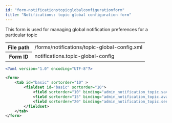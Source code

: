 ```yaml
---
id: "form-notificationstopicglobalconfigurationform"
title: "Notifications: topic global configuration form"
---
```


This form is used for managing global notification preferences for a particular topic

<div class="table-responsive"><table class="table table-condensed"><tr><th>File path</th><td>/forms/notifications/topic-global-config.xml</td></tr><tr><th>Form ID</th><td>notifications.topic-global-config</td></tr></table></div>

```xml
<?xml version="1.0" encoding="UTF-8"?>

<form>
    <tab id="basic" sortorder="10" >
        <fieldset id="basic" sortorder="10">
            <field sortorder="10" binding="admin_notification_topic.save_in_cms" />
            <field sortorder="15" binding="admin_notification_topic.available_to_groups" />
            <field sortorder="20" binding="admin_notification_topic.send_to_email_address" control="textinput" />
        </fieldset>
    </tab>
</form>
```
